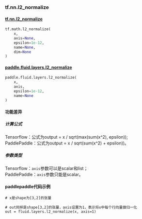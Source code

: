 
### tf.nn.l2_normalize

#### [tf.nn.l2_normalize](https://www.tensorflow.org/api_docs/python/tf/math/l2_normalize)

```python
tf.math.l2_normalize(
    x,
    axis=None,
    epsilon=1e-12,
    name=None,
    dim=None
)
```

#### [paddle.fluid.layers.l2_normalize](http://paddlepaddle.org/documentation/docs/zh/1.2/api_cn/layers_cn.html#l2-normalize)

```python
paddle.fluid.layers.l2_normalize(
    x, 
    axis, 
    epsilon=1e-12, 
    name=None
)
```

#### 功能差异

##### 计算公式

Tensorflow：公式为output = x / sqrt(max(sum(x^2), epsilon));  
PaddlePaddle：公式为output = x / sqrt(sum(x^2) + epsilon))。

##### 参数类型

Tensorflow：`axis`参数可以是scalar和list；  
PaddlePaddle：`axis`参数只能是scalar。

#### paddlepaddle代码示例
```
# x是shape为[3,2]的张量

# out同样是shape[3,2]的张量，axis设置为1，表示将x中每个行向量做归一化
out = fluid.layers.l2_normalize(x, axis=1)


```
